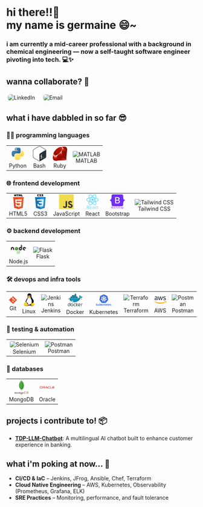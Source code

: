 <h1 align="left">hi there!!👋<br>my name is germaine 😄~</h1>
<h3 align="left">i am currently a mid-career professional with a background in chemical engineering — now a self-taught software engineer pivoting into tech. 💻✨</h3>

<h2>wanna collaborate? 📧 </h2>
<p align="left">
  <a href="https://www.linkedin.com/in/germaineluah" target="_blank" style="text-decoration: none;">
    <span style="display: inline-block; padding: 3px; border: 1px solid white; border-radius: 8px;">
      <img src="https://img.shields.io/badge/LinkedIn-Connect-blue?style=flat&logo=linkedin&logoColor=white&color=0A66C2&labelColor=0A66C2"
           alt="LinkedIn"
           style="border-radius: 6px;" />
    </span>
  </a>
  
  <a href="mailto:germainelry@gmail.com" target="_blank" style="text-decoration: none; margin-left: 10px;">
    <span style="display: inline-block; padding: 3px; border: 1px solid white; border-radius: 8px;">
      <img src="https://img.shields.io/badge/Email-Contact-red?style=flat&logo=gmail&logoColor=white&color=D14836&labelColor=D14836"
           alt="Email"
           style="border-radius: 6px;" />
    </span>
  </a>
</p>

<h2>what i have dabbled in so far 😎</h2>

<h3>👩‍💻 programming languages</h3>
<table>
  <tr>
    <td align="center">
      <img src="https://raw.githubusercontent.com/devicons/devicon/master/icons/python/python-original.svg" width="40" alt="Python"/><br/>
      Python
    </td>
    <td align="center">
      <img src="https://raw.githubusercontent.com/devicons/devicon/master/icons/bash/bash-original.svg" width="40" alt="Bash"/><br/>
      Bash
    </td>
    <td align="center">
      <img src="https://raw.githubusercontent.com/devicons/devicon/master/icons/ruby/ruby-original.svg" width="40" alt="Ruby"/><br/>
      Ruby
    </td>
    <td align="center">
      <img src="https://upload.wikimedia.org/wikipedia/commons/2/21/Matlab_Logo.png" width="40" height="40" alt="MATLAB"/><br/>
      MATLAB
    </td>
  </tr>
</table>

<h3>🌐 frontend development</h3>
<table>
  <tr>
    <td align="center">
      <img src="https://raw.githubusercontent.com/devicons/devicon/master/icons/html5/html5-original-wordmark.svg" width="40" alt="HTML5"/><br/>
      HTML5
    </td>
    <td align="center">
      <img src="https://raw.githubusercontent.com/devicons/devicon/master/icons/css3/css3-original-wordmark.svg" width="40" alt="CSS3"/><br/>
      CSS3
    </td>
    <td align="center">
      <img src="https://raw.githubusercontent.com/devicons/devicon/master/icons/javascript/javascript-original.svg" width="40" alt="JavaScript"/><br/>
      JavaScript
    </td>
    <td align="center">
      <img src="https://raw.githubusercontent.com/devicons/devicon/master/icons/react/react-original-wordmark.svg" width="40" alt="React"/><br/>
      React
    </td>
    <td align="center">
      <img src="https://raw.githubusercontent.com/devicons/devicon/master/icons/bootstrap/bootstrap-plain-wordmark.svg" width="40" alt="Bootstrap"/><br/>
      Bootstrap
    </td>
    <td align="center">
      <img src="https://cdn.jsdelivr.net/gh/devicons/devicon/icons/tailwindcss/tailwindcss-plain.svg" width="40" alt="Tailwind CSS"/><br/>
      Tailwind CSS
    </td>
  </tr>
</table>

<h3>⚙️ backend development</h3>
<table>
  <tr>
    <td align="center">
      <img src="https://raw.githubusercontent.com/devicons/devicon/master/icons/nodejs/nodejs-original-wordmark.svg" width="40" alt="Node.js"/><br/>
      Node.js
    </td>
    <td align="center">
      <img src="https://static-00.iconduck.com/assets.00/flask-icon-1594x2048-84mjydzf.png" height="40" alt="Flask"/><br/>
      Flask
    </td>
  </tr>
</table>

<h3>🛠️ devops and infra tools</h3>
<table>
  <tr>
    <td align="center">
      <img src="https://raw.githubusercontent.com/devicons/devicon/master/icons/git/git-original.svg" width="40" alt="Git"/><br/>
      Git
    </td>
    <td align="center">
      <img src="https://raw.githubusercontent.com/devicons/devicon/master/icons/linux/linux-original.svg" width="40" alt="Linux"/><br/>
      Linux
    </td>
    <td align="center">
      <img src="https://www.vectorlogo.zone/logos/jenkins/jenkins-icon.svg" width="40" alt="Jenkins"/><br/>
      Jenkins
    </td>
    <td align="center">
      <img src="https://raw.githubusercontent.com/devicons/devicon/master/icons/docker/docker-original-wordmark.svg" width="40" alt="Docker"/><br/>
      Docker
    </td>
    <td align="center">
      <img src="https://raw.githubusercontent.com/devicons/devicon/master/icons/kubernetes/kubernetes-plain-wordmark.svg" width="40" alt="Kubernetes"/><br/>
      Kubernetes
    </td>
    <td align="center">
      <img src="https://www.vectorlogo.zone/logos/terraformio/terraformio-icon.svg" width="40" alt="Terraform"/><br/>
      Terraform
    </td>
    <td align="center">
      <img src="https://raw.githubusercontent.com/devicons/devicon/master/icons/amazonwebservices/amazonwebservices-original-wordmark.svg" width="40" alt="AWS"/><br/>
      AWS
    </td>
    <td align="center">
      <img src="https://www.vectorlogo.zone/logos/getpostman/getpostman-icon.svg" width="40" alt="Postman"/><br/>
      Postman
    </td>
  </tr>
</table>

<h3>🧪 testing & automation</h3>
<table>
  <tr>
    <td align="center">
      <img src="https://raw.githubusercontent.com/detain/svg-logos/master/svg/selenium-logo.svg" width="40" style="background-color:white; padding:2px; border-radius:6px;" alt="Selenium"/><br/>
      Selenium
    </td>
    <td align="center">
      <img src="https://www.vectorlogo.zone/logos/getpostman/getpostman-icon.svg" width="40" alt="Postman"/><br/>
      Postman
    </td>
  </tr>
</table>

<h3>💾 databases</h3>
<table>
  <tr>
    <td align="center">
      <img src="https://raw.githubusercontent.com/devicons/devicon/master/icons/mongodb/mongodb-original-wordmark.svg" width="40" alt="MongoDB"/><br/>
      MongoDB
    </td>
    <td align="center">
      <img src="https://raw.githubusercontent.com/devicons/devicon/master/icons/oracle/oracle-original.svg" width="40" alt="Oracle"/><br/>
      Oracle
    </td>
  </tr>
</table>

<h2>projects i contribute to! 📦</h2>
<ul>
  <li><a href="https://github.com/KevinTan1203/TDP-LLM-Chatbot.git"><strong>TDP-LLM-Chatbot</strong></a>: A multilingual AI chatbot built to enhance customer experience in banking.</li>
</ul>

<h2>what i'm poking at now... 🌱</h2>
<ul>
  <li><strong>CI/CD & IaC</strong> – Jenkins, JFrog, Ansible, Chef, Terraform</li>
  <li><strong>Cloud Native Engineering</strong> – AWS, Kubernetes, Observability (Prometheus, Grafana, ELK)</li>
  <li><strong>SRE Practices</strong> – Monitoring, performance, and fault tolerance</li>
</ul>
